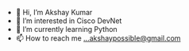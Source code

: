 - 👋 Hi, I’m Akshay Kumar
- 👀 I’m interested in Cisco DevNet
- 🌱 I’m currently learning Python
- 📫 How to reach me ...akshaypossible@gmail.com

<!---
akshaypossible/akshaypossible is a ✨ special ✨ repository because its `README.md` (this file) appears on your GitHub profile.
You can click the Preview link to take a look at your changes.
--->
